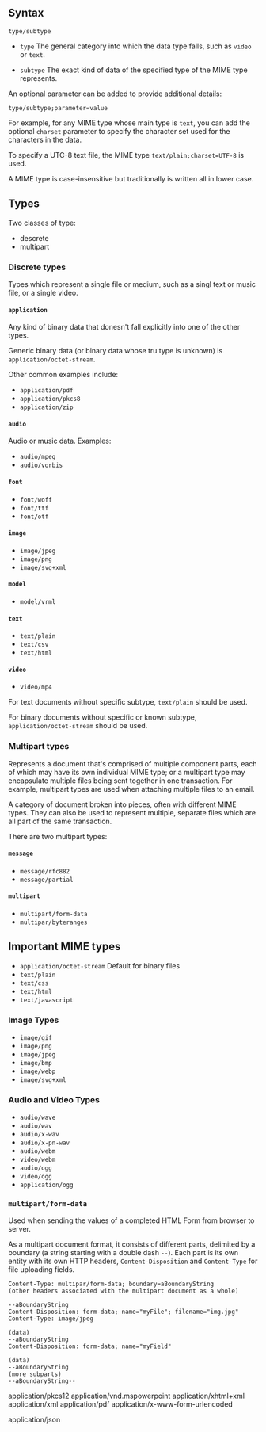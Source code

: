 ## Syntax

```
type/subtype
```

* `type` The general category into which the data type falls, such as `video` or `text`.

* `subtype` The exact kind of data of the specified type of the MIME type represents.

An optional parameter can be added to provide additional details:

```
type/subtype;parameter=value
```

For example, for any MIME type whose main type is `text`, you can add the optional `charset` parameter to specify the character set used for the characters in the data.

To specify a UTC-8 text file, the MIME type `text/plain;charset=UTF-8` is used.

A MIME type is case-insensitive but traditionally is written all in lower case.

## Types

Two classes of type:

* descrete
* multipart

### Discrete types

Types which represent a single file or medium, such as a singl text or music file, or a single video.

#### `application`

Any kind of binary data that donesn't fall explicitly into one of the other types.

Generic binary data (or binary data whose tru type is unknown) is `application/octet-stream`.

Other common examples include:

* `application/pdf`
* `application/pkcs8`
* `application/zip`

#### `audio`

Audio or music data. Examples:

* `audio/mpeg`
* `audio/vorbis`

#### `font`

* `font/woff`
* `font/ttf`
* `font/otf`

#### `image`

* `image/jpeg`
* `image/png`
* `image/svg+xml`

#### `model`

* `model/vrml`

#### `text`

* `text/plain`
* `text/csv`
* `text/html`

#### `video`

* `video/mp4`

For text documents without specific subtype, `text/plain` should be used.

For binary documents without specific or known subtype, `application/octet-stream` should be used.

### Multipart types

Represents a document that's comprised of multiple component parts, each of which may have its own individual MIME type; or a multipart type may encapsulate multiple files being sent together in one transaction. For example, multipart types are used when attaching multiple files to an email.

A category of document broken into pieces, often with different MIME types. They can also be used to represent multiple, separate files which are all part of the same transaction.

There are two multipart types:

#### `message`

* `message/rfc882`
* `message/partial`

#### `multipart`

* `multipart/form-data`
* `multipar/byteranges`

## Important MIME types

* `application/octet-stream` Default for binary files
* `text/plain`
* `text/css`
* `text/html`
* `text/javascript`

### Image Types

* `image/gif`
* `image/png`
* `image/jpeg`
* `image/bmp`
* `image/webp`
* `image/svg+xml`

### Audio and Video Types

* `audio/wave`
* `audio/wav`
* `audio/x-wav`
* `audio/x-pn-wav`
* `audio/webm`
* `video/webm`
* `audio/ogg`
* `video/ogg`
* `application/ogg`

### `multipart/form-data`

Used when sending the values of a completed HTML Form from browser to server.

As a multipart document format, it consists of different parts, delimited by a boundary (a string starting with a double dash `--`). Each part is its own entity with its own HTTP headers, `Content-Disposition` and `Content-Type` for file uploading fields.

```
Content-Type: multipar/form-data; boundary=aBoundaryString
(other headers associated with the multipart document as a whole)

--aBoundaryString
Content-Disposition: form-data; name="myFile"; filename="img.jpg"
Content-Type: image/jpeg

(data)
--aBoundaryString
Content-Disposition: form-data; name="myField"

(data)
--aBoundaryString
(more subparts)
--aBoundaryString--
```

application/pkcs12
application/vnd.mspowerpoint
application/xhtml+xml
application/xml
application/pdf
application/x-www-form-urlencoded


application/json



